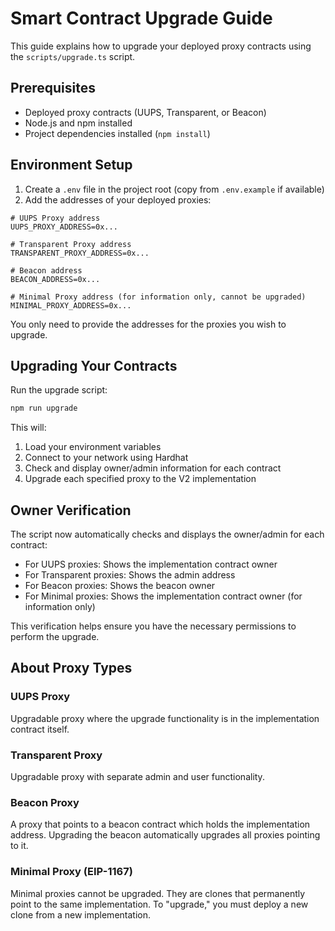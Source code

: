 # Smart Contract Upgrade Guide

This guide explains how to upgrade your deployed proxy contracts using the `scripts/upgrade.ts` script.

## Prerequisites

- Deployed proxy contracts (UUPS, Transparent, or Beacon)
- Node.js and npm installed
- Project dependencies installed (`npm install`)

## Environment Setup

1. Create a `.env` file in the project root (copy from `.env.example` if available)
2. Add the addresses of your deployed proxies:

```
# UUPS Proxy address
UUPS_PROXY_ADDRESS=0x...

# Transparent Proxy address
TRANSPARENT_PROXY_ADDRESS=0x...

# Beacon address
BEACON_ADDRESS=0x...

# Minimal Proxy address (for information only, cannot be upgraded)
MINIMAL_PROXY_ADDRESS=0x...
```

You only need to provide the addresses for the proxies you wish to upgrade.

## Upgrading Your Contracts

Run the upgrade script:

```bash
npm run upgrade
```

This will:
1. Load your environment variables
2. Connect to your network using Hardhat
3. Check and display owner/admin information for each contract
4. Upgrade each specified proxy to the V2 implementation

## Owner Verification

The script now automatically checks and displays the owner/admin for each contract:

- For UUPS proxies: Shows the implementation contract owner
- For Transparent proxies: Shows the admin address
- For Beacon proxies: Shows the beacon owner
- For Minimal proxies: Shows the implementation contract owner (for information only)

This verification helps ensure you have the necessary permissions to perform the upgrade.

## About Proxy Types

### UUPS Proxy

Upgradable proxy where the upgrade functionality is in the implementation contract itself.

### Transparent Proxy

Upgradable proxy with separate admin and user functionality.

### Beacon Proxy

A proxy that points to a beacon contract which holds the implementation address.
Upgrading the beacon automatically upgrades all proxies pointing to it.

### Minimal Proxy (EIP-1167)

Minimal proxies cannot be upgraded. They are clones that permanently point to the same implementation.
To "upgrade," you must deploy a new clone from a new implementation. 